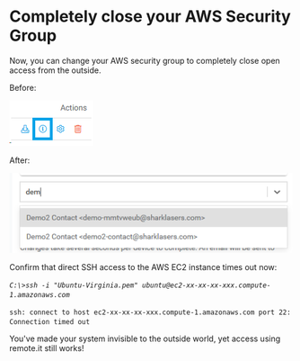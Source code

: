 # Completely close your AWS Security Group

Now, you can change your AWS security group to completely close open access from the outside.

Before:

![](../../.gitbook/assets/image%20%28451%29.png)

After:

![](../../.gitbook/assets/image%20%28164%29.png)

Confirm that direct SSH access to the AWS EC2 instance times out now:

_`C:\>ssh -i "Ubuntu-Virginia.pem" ubuntu@ec2-xx-xx-xx-xxx.compute-1.amazonaws.com`_ 

`ssh: connect to host ec2-xx-xx-xx-xxx.compute-1.amazonaws.com port 22: Connection timed out`

You've made your system invisible to the outside world, yet access using remote.it still works!



